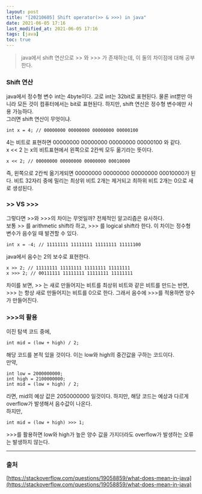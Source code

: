 ```yaml
---
layout: post
title: "[20210605] Shift operator(>> & >>>) in java"
date: 2021-06-05 17:16
last_modified_at: 2021-06-05 17:16
tags: [java]
toc: true
---
```


> java에서 shift 연산으로 \>\> 와 \>\>\> 가 존재하는데, 이 둘의 차이점에 대해 공부한다.

### Shift 연산

java에서 정수형 변수 int는 4byte이다. 고로 int는 32bit로 표현된다. 물론 int뿐만 아니라 모든 것이 컴퓨터에서는 bit로 표현된다. 하지만, shift 연산은 정수형 변수에만 사용 가능하다.  
그러면 shift 연산이 무엇이냐.

    int x = 4; // 00000000 00000000 00000000 00000100

4는 비트로 표현하면 00000000 00000000 00000000 00000100 와 같다.  
x << 2 는 x의 비트표현에서 왼쪽으로 2칸씩 모두 옮기라는 뜻이다.

    x << 2; // 00000000 00000000 00000000 00010000

즉, 왼쪽으로 2칸씩 옮기게되면 00000000 00000000 00000000 00010000가 된다.
비트 32자리 중에 밀리는 최상위 비트 2개는 제거되고 최하위 비트 2개는 0으로 새로 생성된다.

### >> VS \>\>\>

그렇다면 >>와 \>\>\>의 차이는 무엇일까? 전체적인 알고리즘은 유사하다.  
보통 >> 를 arithmetic shift라 하고, \>\>\> 를 logical shift라 한다.
이 차이는 정수형 변수가 음수일 때 발견할 수 있다.

    int x = -4; // 11111111 11111111 11111111 11111100

java에서 음수는 2의 보수로 표현한다.

    x >> 2; // 11111111 11111111 11111111 11111111
    x >>> 2; // 00111111 11111111 11111111 11111111

차이를 보면, >> 는 새로 만들어지는 비트를 최상위 비트와 같은 비트를 만드는 반면, \>\>\> 는 항상 새로 만들어지는 비트를 0으로 한다. 그래서 음수에 \>\>\>를 적용하면 양수가 만들어진다.

### \>\>\>의 활용

이진 탐색 코드 중에,

    int mid = (low + high) / 2;

해당 코드를 본적 있을 것이다. 이는 low와 high의 중간값을 구하는 코드이다.  
만약,

    int low = 2000000000;
    int high = 2100000000;
    int mid = (low + high) / 2;

라면, mid의 예상 값은 2050000000 일것이다. 하지만, 해당 코드는 예상과 다르게 overflow가 발생해서 음수값이 나온다.  
하지만,

    int mid = (low + high) >>> 1;

\>\>\>를 활용하면 low와 high가 높은 양수 값을 가지더라도 overflow가 발생하는 오류는 발생하지 않는다.

---

### 출처

[https://stackoverflow.com/questions/19058859/what-does-mean-in-java](https://stackoverflow.com/questions/19058859/what-does-mean-in-java)
